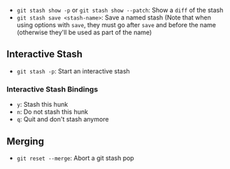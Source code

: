 - `git stash show -p` or `git stash show --patch`: Show a `diff` of the stash
- `git stash save <stash-name>`: Save a named stash (Note that when using options with `save`, they must go after `save` and before the name (otherwise they'll be used as part of the name)

## Interactive Stash

- `git stash -p`: Start an interactive stash

### Interactive Stash Bindings

- `y`: Stash this hunk
- `n`: Do not stash this hunk
- `q`: Quit and don't stash anymore

## Merging

- `git reset --merge`: Abort a git stash pop
